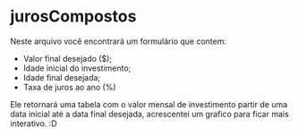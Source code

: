 # jurosCompostos

Neste arquivo você encontrará um formulário que contem:
- Valor final desejado ($);
- Idade inicial do investimento;
- Idade final desejada;
- Taxa de juros ao ano (%)

Ele retornará uma tabela com o valor mensal de investimento partir de uma data inicial até a data final desejada, acrescentei um grafico para ficar mais interativo. :D

